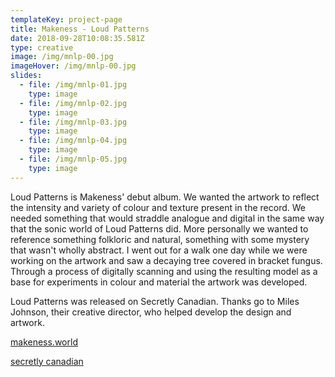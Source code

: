 ```yaml
---
templateKey: project-page
title: Makeness - Loud Patterns
date: 2018-09-28T10:08:35.581Z
type: creative
image: /img/mnlp-00.jpg
imageHover: /img/mnlp-00.jpg
slides:
  - file: /img/mnlp-01.jpg
    type: image
  - file: /img/mnlp-02.jpg
    type: image
  - file: /img/mnlp-03.jpg
    type: image
  - file: /img/mnlp-04.jpg
    type: image
  - file: /img/mnlp-05.jpg
    type: image
---
```

Loud Patterns is Makeness' debut album. We wanted the artwork to reflect the intensity and variety of colour and texture present in the record. We needed something that would straddle analogue and digital in the same way that the sonic world of Loud Patterns did. More personally we wanted to reference something folkloric and natural, something with some mystery that wasn't wholly abstract. I went out for a walk one day while we were working on the artwork and saw a decaying tree covered in bracket fungus. Through a process of digitally scanning and using the resulting model as a base for experiments in colour and material the artwork was developed.

Loud Patterns was released on Secretly Canadian. Thanks go to Miles Johnson, their creative director, who helped develop the design and artwork.

[makeness.world](http://makeness.world/)

[secretly canadian](https://secretlycanadian.com/record/loud-patterns/)
